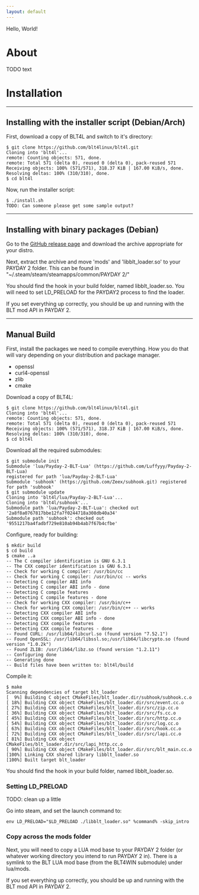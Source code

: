 ```yaml
---
layout: default
---
```


Hello, World!
# About
TODO text

# Installation

---

## Installing with the installer script (Debian/Arch)
First, download a copy of BLT4L and switch to it's directory:

	$ git clone https://github.com/blt4linux/blt4l.git
	Cloning into 'blt4l'...
	remote: Counting objects: 571, done.
	remote: Total 571 (delta 0), reused 0 (delta 0), pack-reused 571
	Receiving objects: 100% (571/571), 318.37 KiB | 167.00 KiB/s, done.
	Resolving deltas: 100% (310/310), done.
	$ cd blt4l

Now, run the installer script:

	$ ./install.sh
	TODO: Can someone please get some sample output?

---

## Installing with binary packages (Debian)
Go to the [GitHub release page](https://github.com/blt4linux/blt4l/releases/latest)
and download the archive appropriate for your distro.

Next, extract the archive and move 'mods' and 'libblt_loader.so' to your PAYDAY 2 folder.
This can be found in "~/.steam/steam/steamapps/common/PAYDAY 2/"

You should find the hook in your build folder, named libblt_loader.so.
You will need to set LD_PRELOAD for the PAYDAY2 process to find the loader.

If you set everything up correctly, you should be up and running with the BLT mod API in PAYDAY 2.

---

## Manual Build
First, install the packages we need to compile everything. How you
do that will vary depending on your distribution and package manager.
 - openssl
 - curl4-openssl
 - zlib
 - cmake

Download a copy of BLT4L:

	$ git clone https://github.com/blt4linux/blt4l.git
	Cloning into 'blt4l'...
	remote: Counting objects: 571, done.
	remote: Total 571 (delta 0), reused 0 (delta 0), pack-reused 571
	Receiving objects: 100% (571/571), 318.37 KiB | 167.00 KiB/s, done.
	Resolving deltas: 100% (310/310), done.
	$ cd blt4l

Download all the required submodules:

	$ git submodule init
	Submodule 'lua/Payday-2-BLT-Lua' (https://github.com/Luffyyy/Payday-2-BLT-Lua)
	registered for path 'lua/Payday-2-BLT-Lua' 
	Submodule 'subhook' (https://github.com/Zeex/subhook.git) registered for path 'subhook' 
	$ git submodule update
	Cloning into 'blt4l/lua/Payday-2-BLT-Lua'...
	Cloning into 'blt4l/subhook'...
	Submodule path 'lua/Payday-2-BLT-Lua': checked out '2a8f8a0767817bbe12fa7f0244718a308db40a34'
	Submodule path 'subhook': checked out '9551217ba4fadbf729e810ab94b4ab7f67b4cfbe'

Configure, ready for building:

	$ mkdir build
	$ cd build
	$ cmake ..a
	-- The C compiler identification is GNU 6.3.1
	-- The CXX compiler identification is GNU 6.3.1
	-- Check for working C compiler: /usr/bin/cc
	-- Check for working C compiler: /usr/bin/cc -- works
	-- Detecting C compiler ABI info
	-- Detecting C compiler ABI info - done
	-- Detecting C compile features
	-- Detecting C compile features - done
	-- Check for working CXX compiler: /usr/bin/c++
	-- Check for working CXX compiler: /usr/bin/c++ -- works
	-- Detecting CXX compiler ABI info
	-- Detecting CXX compiler ABI info - done
	-- Detecting CXX compile features
	-- Detecting CXX compile features - done
	-- Found CURL: /usr/lib64/libcurl.so (found version "7.52.1")
	-- Found OpenSSL: /usr/lib64/libssl.so;/usr/lib64/libcrypto.so (found version "1.0.2k")
	-- Found ZLIB: /usr/lib64/libz.so (found version "1.2.11")
	-- Configuring done
	-- Generating done
	-- Build files have been written to: blt4l/build

Compile it:

	$ make
	Scanning dependencies of target blt_loader
	[  9%] Building C object CMakeFiles/blt_loader.dir/subhook/subhook.c.o
	[ 18%] Building CXX object CMakeFiles/blt_loader.dir/src/event.cc.o
	[ 27%] Building CXX object CMakeFiles/blt_loader.dir/src/zip.cc.o
	[ 36%] Building CXX object CMakeFiles/blt_loader.dir/src/fs.cc.o
	[ 45%] Building CXX object CMakeFiles/blt_loader.dir/src/http.cc.o
	[ 54%] Building CXX object CMakeFiles/blt_loader.dir/src/log.cc.o
	[ 63%] Building CXX object CMakeFiles/blt_loader.dir/src/hook.cc.o
	[ 72%] Building CXX object CMakeFiles/blt_loader.dir/src/lapi.cc.o
	[ 81%] Building CXX object CMakeFiles/blt_loader.dir/src/lapi_http.cc.o
	[ 90%] Building CXX object CMakeFiles/blt_loader.dir/src/blt_main.cc.o
	[100%] Linking CXX shared library libblt_loader.so
	[100%] Built target blt_loader

You should find the hook in your build folder, named libblt_loader.so.

### Setting LD_PRELOAD
TODO: clean up a little

Go into steam, and set the launch command to:

	env LD_PRELOAD="$LD_PRELOAD ./libblt_loader.so" %command% -skip_intro

### Copy across the mods folder
Next, you will need to copy a LUA mod base to your PAYDAY 2 folder (or
whatever working directory you intend to run PAYDAY 2 in). There
is a symlink to the BLT LUA mod base (from the BLT4WIN submodule) under lua/mods.

If you set everything up correctly, you should be up and running with the BLT mod API in PAYDAY 2.
